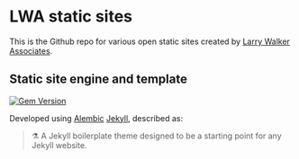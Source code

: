 # LWA static sites

This is the Github repo for various open static sites created by [Larry Walker Associates](https://www.lwa.com).  

## Static site engine and template

[![Gem Version](https://badge.fury.io/rb/alembic-jekyll-theme.svg)](https://badge.fury.io/rb/alembic-jekyll-theme)

Developed using [Alembic](https://alembic.darn.es/) [Jekyll](https://jekyllrb.com/), described as: 

> ⚗ A Jekyll boilerplate theme designed to be a starting point for any Jekyll website.  
